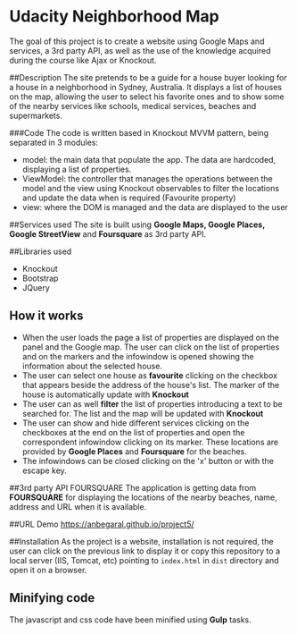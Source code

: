 # Udacity Neighborhood Map
The goal of this project is to create a website using Google Maps and services, a 3rd party API, as well as the use of the knowledge acquired during the course like Ajax or Knockout.

##Description
The site pretends to be a guide for a house buyer looking for a house in a neighborhood in Sydney, Australia. It displays a list of houses on the map, allowing the user to select his favorite ones and to show some of the nearby services like schools, medical services, beaches and supermarkets.

###Code
The code is written based in Knockout MVVM pattern, being separated in 3 modules:

- model: the main data that populate the app. The data are hardcoded, displaying a list of properties.
- ViewModel: the controller that manages the operations between the model and the view using Knockout observables to filter the locations and update the data when is required (Favourite property)
- view: where the DOM is managed and the data are displayed to the user

##Services used
The site is built using **Google Maps, Google Places, Google StreetView** and **Foursquare** as 3rd party API.

##Libraries used
- Knockout
- Bootstrap
- JQuery

## How it works
- When the user loads the page a list of properties are displayed on the panel and the Google map. The user can click on the list of properties and on the markers and the infowindow is opened showing the information about the selected house.
- The user can select one house as **favourite** clicking on the checkbox that appears beside the address of the house's list. The marker of the house is automatically update with **Knockout**
- The user can as well **filter** the list of properties introducing a text to be searched for. The list and the map will be updated with **Knockout**
- The user can show and hide different services clicking on the checkboxes at the end on the list of properties and open the correspondent infowindow clicking on its marker. These locations are provided by **Google Places** and **Foursquare** for the beaches.
- The infowindows can be closed clicking on the 'x' button or with the escape key.

##3rd party API FOURSQUARE
The application is getting data from **FOURSQUARE** for displaying the locations of the nearby beaches, name, address and URL when it is available.

##URL Demo
https://anbegaral.github.io/project5/

##Installation
As the project is a website, installation is not required, the user can click on the previous link to display it or copy this repository to a local server (IIS, Tomcat, etc) pointing to `index.html` in `dist` directory and open it on a browser.

## Minifying code
The javascript and css code have been minified using **Gulp** tasks.
